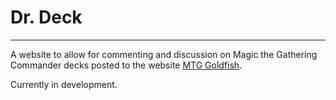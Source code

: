 # Dr. Deck
-----

A website to allow for commenting and discussion on Magic the Gathering Commander decks posted to the website [MTG Goldfish](https://www.mtggoldfish.com).

Currently in development.
